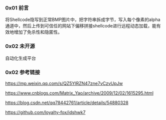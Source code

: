 ### 0x01 前言

将Shellcode隐写到正常BMP图片中，把字符串拆成字节，写入每个像素的alpha通道中，然后上传到可信任的网站下偏移拼接shellcode进行远程动态加载，能有效地增加了免杀性和隐匿性。

### 0x02 未开源
自动化生成平台
### 0x02 参考链接

https://mp.weixin.qq.com/s/QZ5YlRZN47zne7vCzvUpJw

https://www.cnblogs.com/Matrix_Yao/archive/2009/12/02/1615295.html

https://blog.csdn.net/qq78442761/article/details/54880328

https://github.com/loyalty-fox/idshwk7
